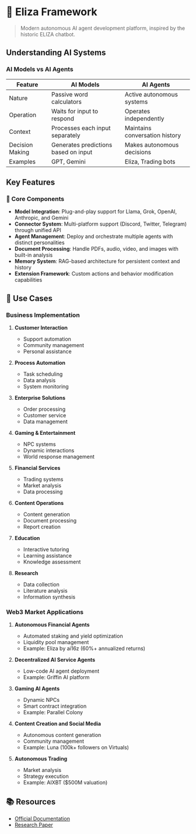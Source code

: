 # 🤖 Eliza Framework

> Modern autonomous AI agent development platform, inspired by the historic ELIZA chatbot.

## Understanding AI Systems

### AI Models vs AI Agents

| Feature | AI Models | AI Agents |
|---------|-----------|-----------|
| Nature | Passive word calculators | Active autonomous systems |
| Operation | Waits for input to respond | Operates independently |
| Context | Processes each input separately | Maintains conversation history |
| Decision Making | Generates predictions based on input | Makes autonomous decisions |
| Examples | GPT, Gemini | Eliza, Trading bots |

## Key Features

### 🧠 Core Components
- **Model Integration**: Plug-and-play support for Llama, Grok, OpenAI, Anthropic, and Gemini
- **Connector System**: Multi-platform support (Discord, Twitter, Telegram) through unified API
- **Agent Management**: Deploy and orchestrate multiple agents with distinct personalities
- **Document Processing**: Handle PDFs, audio, video, and images with built-in analysis
- **Memory System**: RAG-based architecture for persistent context and history
- **Extension Framework**: Custom actions and behavior modification capabilities

## 🚀 Use Cases

### Business Implementation

1. **Customer Interaction**
   - Support automation
   - Community management
   - Personal assistance

2. **Process Automation**
   - Task scheduling
   - Data analysis
   - System monitoring

3. **Enterprise Solutions**
   - Order processing
   - Customer service
   - Data management

4. **Gaming & Entertainment**
   - NPC systems
   - Dynamic interactions
   - World response management

5. **Financial Services**
   - Trading systems
   - Market analysis
   - Data processing

6. **Content Operations**
   - Content generation
   - Document processing
   - Report creation

7. **Education**
   - Interactive tutoring
   - Learning assistance
   - Knowledge assessment

8. **Research**
   - Data collection
   - Literature analysis
   - Information synthesis


### Web3 Market Applications

1. **Autonomous Financial Agents**
   - Automated staking and yield optimization
   - Liquidity pool management
   - Example: Eliza by ai16z (60%+ annualized returns)

2. **Decentralized AI Service Agents**
   - Low-code AI agent deployment
   - Example: Griffin AI platform

3. **Gaming AI Agents**
   - Dynamic NPCs
   - Smart contract integration
   - Example: Parallel Colony

4. **Content Creation and Social Media**
   - Autonomous content generation
   - Community management
   - Example: Luna (100k+ followers on Virtuals)

5. **Autonomous Trading**
   - Market analysis
   - Strategy execution
   - Example: AIXBT ($500M valuation)


## 📚 Resources

- [Official Documentation](https://elizaos.github.io/eliza/)
- [Research Paper](https://arxiv.org/pdf/2501.06781)

